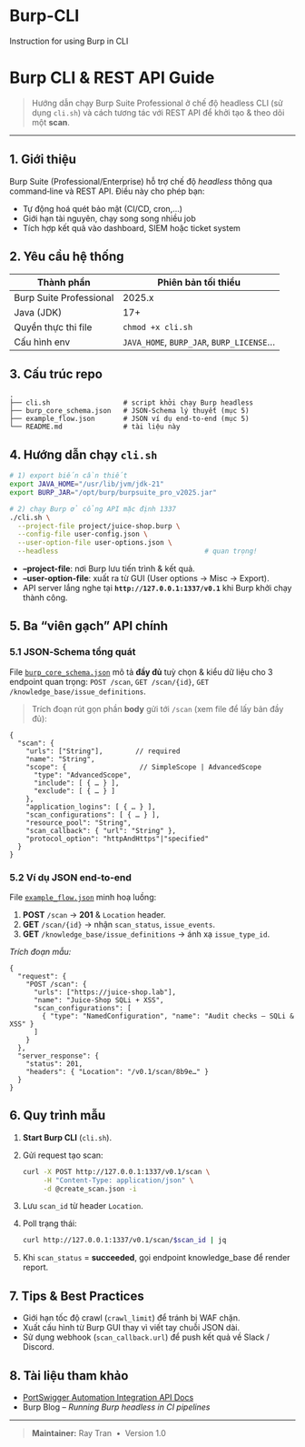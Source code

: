 # Burp-CLI
Instruction for using Burp in CLI
# Burp CLI & REST API Guide

> Hướng dẫn chạy Burp Suite Professional ở chế độ headless CLI (sử dụng `cli.sh`) và cách tương tác với REST API để khởi tạo & theo dõi một **scan**.

---

## 1. Giới thiệu

Burp Suite (Professional/Enterprise) hỗ trợ chế độ *headless* thông qua command‑line và REST API. Điều này cho phép bạn:

* Tự động hoá quét bảo mật (CI/CD, cron,…)
* Giới hạn tài nguyên, chạy song song nhiều job
* Tích hợp kết quả vào dashboard, SIEM hoặc ticket system

## 2. Yêu cầu hệ thống

| Thành phần              | Phiên bản tối thiểu                      |
| ----------------------- | ---------------------------------------- |
| Burp Suite Professional | 2025.x                                   |
| Java (JDK)              | 17+                                      |
| Quyền thực thi file     | `chmod +x cli.sh`                        |
| Cấu hình env            | `JAVA_HOME`, `BURP_JAR`, `BURP_LICENSE`… |

## 3. Cấu trúc repo

```
.
├── cli.sh                  # script khởi chạy Burp headless
├── burp_core_schema.json   # JSON‑Schema lý thuyết (mục 5)
├── example_flow.json       # JSON ví dụ end‑to‑end (mục 5)
└── README.md               # tài liệu này
```

## 4. Hướng dẫn chạy `cli.sh`

```bash
# 1) export biến cần thiết
export JAVA_HOME="/usr/lib/jvm/jdk-21"
export BURP_JAR="/opt/burp/burpsuite_pro_v2025.jar"

# 2) chạy Burp ở cổng API mặc định 1337
./cli.sh \
  --project-file project/juice-shop.burp \
  --config-file user-config.json \
  --user-option-file user-options.json \
  --headless                                    # quan trọng!
```

* **–project-file**: nơi Burp lưu tiến trình & kết quả.
* **–user-option-file**: xuất ra từ GUI (User options → Misc → Export).
* API server lắng nghe tại **`http://127.0.0.1:1337/v0.1`** khi Burp khởi chạy thành công.

## 5. Ba “viên gạch” API chính

### 5.1 JSON‑Schema tổng quát

File [`burp_core_schema.json`](./burp_core_schema.json) mô tả **đầy đủ** tuỳ chọn & kiểu dữ liệu cho 3 endpoint quan trọng: `POST /scan`, `GET /scan/{id}`, `GET /knowledge_base/issue_definitions`.

> Trích đoạn rút gọn phần **body** gửi tới `/scan` (xem file để lấy bản đầy đủ):

```jsonc
{
  "scan": {
    "urls": ["String"],        // required
    "name": "String",
    "scope": {                  // SimpleScope | AdvancedScope
      "type": "AdvancedScope",
      "include": [ { … } ],
      "exclude": [ { … } ]
    },
    "application_logins": [ { … } ],
    "scan_configurations": [ { … } ],
    "resource_pool": "String",
    "scan_callback": { "url": "String" },
    "protocol_option": "httpAndHttps"|"specified"
  }
}
```

### 5.2 Ví dụ JSON end‑to‑end

File [`example_flow.json`](./example_flow.json) minh hoạ luồng:

1. **POST** `/scan` → **201** & `Location` header.
2. **GET** `/scan/{id}` → nhận `scan_status`, `issue_events`.
3. **GET** `/knowledge_base/issue_definitions` → ánh xạ `issue_type_id`.

*Trích đoạn mẫu:*

```jsonc
{
  "request": {
    "POST /scan": {
      "urls": ["https://juice-shop.lab"],
      "name": "Juice-Shop SQLi + XSS",
      "scan_configurations": [
        { "type": "NamedConfiguration", "name": "Audit checks – SQLi & XSS" }
      ]
    }
  },
  "server_response": {
    "status": 201,
    "headers": { "Location": "/v0.1/scan/8b9e…" }
  }
}
```

## 6. Quy trình mẫu

1. **Start Burp CLI** (`cli.sh`).
2. Gửi request tạo scan:

   ```bash
   curl -X POST http://127.0.0.1:1337/v0.1/scan \
        -H "Content-Type: application/json" \
        -d @create_scan.json -i
   ```
3. Lưu `scan_id` từ header `Location`.
4. Poll trạng thái:

   ```bash
   curl http://127.0.0.1:1337/v0.1/scan/$scan_id | jq
   ```
5. Khi `scan_status` = **succeeded**, gọi endpoint knowledge\_base để render report.

## 7. Tips & Best Practices

* Giới hạn tốc độ crawl (`crawl_limit`) để tránh bị WAF chặn.
* Xuất cấu hình từ Burp GUI thay vì viết tay chuỗi JSON dài.
* Sử dụng webhook (`scan_callback.url`) để push kết quả về Slack / Discord.

## 8. Tài liệu tham khảo

* [PortSwigger Automation Integration API Docs](https://portswigger.net/burp/documentation/enterprise/automated-scans/integration-api)
* Burp Blog – *Running Burp headless in CI pipelines*

---

> **Maintainer:** Ray Tran  •  Version 1.0
